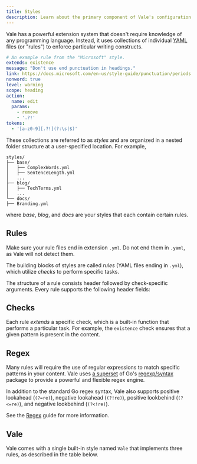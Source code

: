 ```yaml
---
title: Styles
description: Learn about the primary component of Vale's configuration system.
---
```


<script lang="ts">
    import Alert from '$lib/components/Alert.svelte';
    import RuleHeader from '$lib/components/docs/RuleHeader.svelte';
    import Checks from '$lib/components/docs/Checks.svelte';
    import ValeStyle from '$lib/components/docs/ValeStyle.svelte';
</script>

Vale has a powerful extension system that doesn't require knowledge of
any programming language. Instead, it uses collections of individual
[YAML](http://yaml.org) files (or "rules") to enforce particular writing
constructs.

```yaml
# An example rule from the "Microsoft" style.
extends: existence
message: "Don't use end punctuation in headings."
link: https://docs.microsoft.com/en-us/style-guide/punctuation/periods
nonword: true
level: warning
scope: heading
action:
  name: edit
  params:
    - remove
    - '.?!'
tokens:
  - '[a-z0-9][.?!](?:\s|$)'
```

These collections are referred to as _styles_ and are organized in a
nested folder structure at a user-specified location. For example,

```plaintext
styles/
├── base/
│   ├── ComplexWords.yml
│   ├── SentenceLength.yml
│   ...
├── blog/
│   ├── TechTerms.yml
│   ...
└── docs/
├── Branding.yml
```

where _base_, _blog_, and _docs_ are your styles that each contain certain
rules.

## Rules

<Alert level="warning">
Make sure your rule files end in extension <code>.yml</code>. Do not end them
in <code>.yaml</code>, as Vale will not detect them.
</Alert>

The building blocks of styles are called _rules_ (YAML files ending in `.yml`),
which utilize _checks_ to perform specific tasks.

The structure of a rule consists header followed by check-specific
arguments. Every rule supports the following header fields:

<RuleHeader />

## Checks

Each rule _extends_ a specific check, which is a built-in function that
performs a particular task. For example, the `existence` check ensures that
a given pattern is present in the content.

<Checks />

## Regex

Many rules will require the use of regular expressions to match specific
patterns in your content. Vale uses [a superset][2] of Go's [regexp/syntax][1]
package to provide a powerful and flexible regex engine.

In addition to the standard Go regex syntax, Vale also supports positive
lookahead (`(?=re)`), negative lookahead (`(?!re)`), positive lookbehind
(`(?<=re)`), and negative lookbehind (`(?<!re)`).

See the [Regex](/docs/guides/regex) guide for more information.

## Vale

Vale comes with a single built-in style named `Vale` that implements three
rules, as described in the table below.

<ValeStyle />

[1]: https://pkg.go.dev/regexp/syntax
[2]: https://github.com/dlclark/regexp2?tab=readme-ov-file#compare-regexp-and-regexp2

